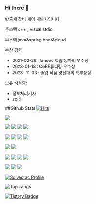### Hi there 👋

반도체 장비 제어 개발자입니다.

주스택
c++ , visual stdio

부스택
java&spring boot&cloud


수상 경력
- 2021-02-26 : kmooc 학습 동아리 우수상
- 2023-01-18 : CoRE튜터링 우수상
- 2023- 11-03 : 졸업 작품 경진대회 학부장상
   
보유 자격증:
- 정보처리기사
- sqld

  
##Github Stats [![Hits](https://hits.seeyoufarm.com/api/count/incr/badge.svg?url=https://github.com/guyujung&hit-counter&count_bg=%2308274D&title_bg=%23E1DB6D&icon=&icon_color=%23E7E7E7&title=hits&edge_flat=false)](https://hits.seeyoufarm.com)
<div><img src="https://github-readme-stats.vercel.app/api?username=guyujung&show_icons=true&count_private=true&hide_border=true" align="center" /></div>  


<img src="https://img.shields.io/badge/java-007396?style=for-the-badge&logo=java&logoColor=white"> <img src="https://img.shields.io/badge/c++-00599C?style=for-the-badge&logo=c%2B%2B&logoColor=white"> <img src="https://img.shields.io/badge/python-3776AB?style=for-the-badge&logo=python&logoColor=white"> <img src="https://img.shields.io/badge/mysql-4479A1?style=for-the-badge&logo=mysql&logoColor=white">

<img src="https://img.shields.io/badge/springboot-6DB33F?style=for-the-badge&logo=springboot&logoColor=white"> <img src="https://img.shields.io/badge/bootstrap-7952B3?style=for-the-badge&logo=bootstrap&logoColor=white"> <img src="https://img.shields.io/badge/linux-FCC624?style=for-the-badge&logo=linux&logoColor=black"> <img src="https://img.shields.io/badge/vs code-007ACC?style=for-the-badge&logo=visualstudiocode&logoColor=black">

<img src="https://img.shields.io/badge/github-181717?style=for-the-badge&logo=github&logoColor=white"> <img src="https://img.shields.io/badge/git-F05032?style=for-the-badge&logo=git&logoColor=white">

<img src="https://img.shields.io/badge/aws-232F3E?style=for-the-badge&logo=Amazon Aws&logoColor=white"> <img src="https://img.shields.io/badge/docker-2496ED?style=for-the-badge&logo=Docker&logoColor=white"> <img src="https://img.shields.io/badge/Kubernetes-326CE5?style=for-the-badge&logo=Kubernetes&logoColor=white"> <img src="https://img.shields.io/badge/OpenStack-ED1944?style=for-the-badge&logo=OpenStack&logoColor=white">

<img src="https://img.shields.io/badge/TensorFlow-FF6F00?style=for-the-badge&logo=TensorFlow&logoColor=white"> <img src="https://img.shields.io/badge/Keras-D00000?style=for-the-badge&logo=Keras&logoColor=white"> <img src="https://img.shields.io/badge/scikit-learn-F7931E?style=for-the-badge&logo=scikit-learn&logoColor=white">




[![Solved.ac Profile](http://mazassumnida.wtf/api/generate_badge?boj=guyujung)](https://solved.ac/guyujung)

![Top Langs](https://github-readme-stats.vercel.app/api/top-langs/?username=guyujung&layout=compact&theme=onedark)

[![Tistory Badge](https://blog.naver.com/guyujung%20Blog-555263?style=flat&logoColor=white)]("https://blog.naver.com/guyujung/)

<!--
**guyujung/guyujung** is a ✨ _special_ ✨ repository because its `README.md` (this file) appears on your GitHub profile.

Here are some ideas to get you started:

- 🔭 I’m currently working on ...
- 🌱 I’m currently learning ...
- 👯 I’m looking to collaborate on ...
- 🤔 I’m looking for help with ...
- 💬 Ask me about ...
- 📫 How to reach me: ...
- 😄 Pronouns: ...
- ⚡ Fun fact: ...
-->
